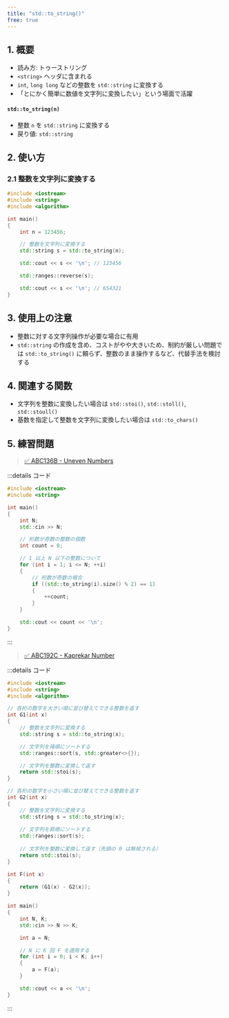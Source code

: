 ```yaml
---
title: "std::to_string()"
free: true
---
```


## 1. 概要
- 読み方: トゥーストリング
- `<string>` ヘッダに含まれる
- `int`, `long long` などの整数を `std::string` に変換する
- 「とにかく簡単に数値を文字列に変換したい」という場面で活躍

#### `std::to_string(n)`
- 整数 `n` を `std::string` に変換する
- 戻り値: `std::string`


## 2. 使い方

### 2.1 整数を文字列に変換する

```cpp
#include <iostream>
#include <string>
#include <algorithm>

int main()
{
	int n = 123456;

	// 整数を文字列に変換する
	std::string s = std::to_string(n);

	std::cout << s << '\n'; // 123456

	std::ranges::reverse(s);

	std::cout << s << '\n'; // 654321
}
```

## 3. 使用上の注意
- 整数に対する文字列操作が必要な場合に有用
- `std::string` の作成を含め、コストがやや大きいため、制約が厳しい問題では `std::to_string()` に頼らず、整数のまま操作するなど、代替手法を検討する


## 4. 関連する関数
- 文字列を整数に変換したい場合は `std::stoi()`, `std::stoll()`, `std::stoull()`
- 基数を指定して整数を文字列に変換したい場合は `std::to_chars()`


## 5. 練習問題

> [✅ ABC136B - Uneven Numbers](https://atcoder.jp/contests/abc136/tasks/abc136_b)

:::details コード
```cpp
#include <iostream>
#include <string>

int main()
{
	int N;
	std::cin >> N;

	// 桁数が奇数の整数の個数
	int count = 0;

	// 1 以上 N 以下の整数について
	for (int i = 1; i <= N; ++i)
	{
		// 桁数が奇数の場合
		if ((std::to_string(i).size() % 2) == 1)
		{
			++count;
		}
	}

	std::cout << count << '\n';
}
```
:::

> [✅ ABC192C - Kaprekar Number](https://atcoder.jp/contests/abc192/tasks/abc192_c)

:::details コード
```cpp
#include <iostream>
#include <string>
#include <algorithm>

// 各桁の数字を大きい順に並び替えてできる整数を返す
int G1(int x)
{
	// 整数を文字列に変換する
	std::string s = std::to_string(x);

	// 文字列を降順にソートする
	std::ranges::sort(s, std::greater<>{});

	// 文字列を整数に変換して返す
	return std::stoi(s);
}

// 各桁の数字を小さい順に並び替えてできる整数を返す
int G2(int x)
{
	// 整数を文字列に変換する
	std::string s = std::to_string(x);
	
	// 文字列を昇順にソートする
	std::ranges::sort(s);
	
	// 文字列を整数に変換して返す（先頭の 0 は無視される）
	return std::stoi(s);
}

int F(int x)
{
	return (G1(x) - G2(x));
}

int main()
{
	int N, K;
	std::cin >> N >> K;

	int a = N;

	// N に K 回 F を適用する
	for (int i = 0; i < K; i++)
	{
		a = F(a);
	}

	std::cout << a << '\n';
}
```
:::
